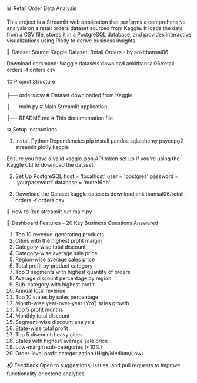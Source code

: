 📊 Retail Order Data Analysis

This project is a Streamlit web application that performs a comprehensive analysis on a retail orders dataset sourced from Kaggle. It loads the data from a CSV file, stores it in a PostgreSQL database, and provides interactive visualizations using Plotly to derive business insights.



📁 Dataset Source
Kaggle Dataset: Retail Orders - by ankitbansal06

Download command:
!kaggle datasets download ankitbansal06/retail-orders -f orders.csv



🏗️ Project Structure

├── orders.csv                # Dataset downloaded from Kaggle

├── main.py                    # Main Streamlit application

├── README.md                 # This documentation file



⚙️ Setup Instructions
1. Install Python Dependencies
pip install pandas sqlalchemy psycopg2 streamlit plotly kaggle

Ensure you have a valid kaggle.json API token set up if you're using the Kaggle CLI to download the dataset.




2. Set Up PostgreSQL
host = 'localhost'
user = 'postgres'
password = 'yourpassword'
database = 'mdte16db'



3. Download the Dataset
kaggle datasets download ankitbansal06/retail-orders -f orders.csv


🚀 How to Run
streamlit run main.py


🧠 Dashboard Features – 20 Key Business Questions Answered

1. Top 10 revenue-generating products
2. Cities with the highest profit margin
3. Category-wise total discount
4. Category-wise average sale price
5. Region-wise average sales price
6. Total profit by product category
7. Top 3 segments with highest quantity of orders
8. Average discount percentage by region
9. Sub-category with highest profit
10. Annual total revenue
11. Top 10 states by sales percentage
12. Month-wise year-over-year (YoY) sales growth
13. Top 5 profit months
14. Monthly total discount
15. Segment-wise discount analysis
16. State-wise total profit
17. Top 5 discount-heavy cities
18. States with highest average sale price
19. Low-margin sub-categories (<10%)
20. Order-level profit categorization (High/Medium/Low)


📬 Feedback
Open to suggestions, issues, and pull requests to improve functionality or extend analytics.
